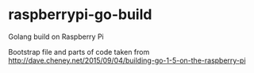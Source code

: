 # raspberrypi-go-build
Golang build on Raspberry Pi

Bootstrap file  and parts of code taken from http://dave.cheney.net/2015/09/04/building-go-1-5-on-the-raspberry-pi

